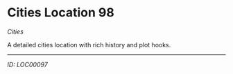 # Cities Location 98

*Cities*

A detailed cities location with rich history and plot hooks.

---
*ID: LOC00097*